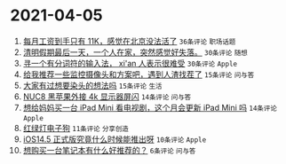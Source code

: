 # 2021-04-05

1. [每月工资到手只有 11K，感觉在北京没法活了](https://www.v2ex.com/t/768071) `36条评论` `职场话题`
1. [清明假期最后一天，一个人在家，突然感觉好失落。](https://www.v2ex.com/t/768083) `30条评论` `随想`
1. [寻一个有分词符的输入法， xi'an 人表示很难受](https://www.v2ex.com/t/768050) `30条评论` `Apple`
1. [给我推荐一些监控摄像头和方案吧，遇到人渣找茬了](https://www.v2ex.com/t/768062) `15条评论` `问与答`
1. [大家有过想要染头的想法吗](https://www.v2ex.com/t/768055) `15条评论` `生活`
1. [NUC8 黑苹果外接 4k 显示器屏闪](https://www.v2ex.com/t/768053) `14条评论` `问与答`
1. [想给妈妈买一台 iPad Mini 看电视剧，这个月会更新 iPad Mini 吗](https://www.v2ex.com/t/768052) `14条评论` `Apple`
1. [红绿灯电子狗](https://www.v2ex.com/t/768077) `11条评论` `分享创造`
1. [iOS14.5 正式版究竟什么时候能推出呀](https://www.v2ex.com/t/768059) `10条评论` `Apple`
1. [想购买一台笔记本有什么好推荐的？](https://www.v2ex.com/t/768070) `6条评论` `问与答`
